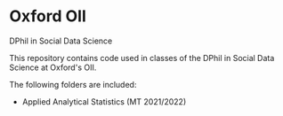 # Oxford OII
DPhil in Social Data Science

This repository contains code used in classes of the DPhil in Social Data Science at Oxford's OII.

The following folders are included:

* Applied Analytical Statistics (MT 2021/2022)

